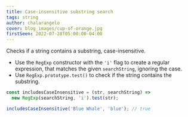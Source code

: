 ```yaml
---
title: Case-insensitive substring search
tags: string
author: chalarangelo
cover: blog_images/cup-of-orange.jpg
firstSeen: 2022-07-28T05:00:00-04:00
---
```


Checks if a string contains a substring, case-insensitive.

- Use the `RegExp` constructor with the `'i'` flag to create a regular expression, that matches the given `searchString`, ignoring the case.
- Use `RegExp.prototype.test()` to check if the string contains the substring.

```js
const includesCaseInsensitive = (str, searchString) =>
  new RegExp(searchString, 'i').test(str);
```

```js
includesCaseInsensitive('Blue Whale', 'blue'); // true
```
